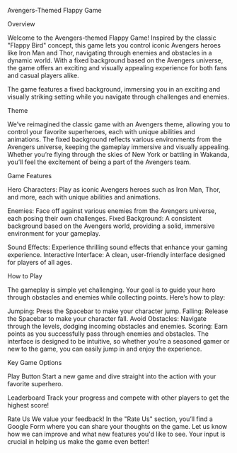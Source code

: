 Avengers-Themed Flappy Game

Overview

Welcome to the Avengers-themed Flappy Game! Inspired by the classic "Flappy Bird" concept, this game lets you control iconic Avengers heroes like Iron Man and Thor, navigating through enemies and obstacles in a dynamic world. With a fixed background based on the Avengers universe, the game offers an exciting and visually appealing experience for both fans and casual players alike.

The game features a fixed background, immersing you in an exciting and visually striking setting while you navigate through challenges and enemies.

Theme

We’ve reimagined the classic game with an Avengers theme, allowing you to control your favorite superheroes, each with unique abilities and animations. The fixed background reflects various environments from the Avengers universe, keeping the gameplay immersive and visually appealing. Whether you’re flying through the skies of New York or battling in Wakanda, you’ll feel the excitement of being a part of the Avengers team.

Game Features

Hero Characters: Play as iconic Avengers heroes such as Iron Man, Thor, and more, each with unique abilities and animations.

Enemies: Face off against various enemies from the Avengers universe, each posing their own challenges.
Fixed Background: A consistent background based on the Avengers world, providing a solid, immersive environment for your gameplay.

Sound Effects: Experience thrilling sound effects that enhance your gaming experience.
Interactive Interface: A clean, user-friendly interface designed for players of all ages.

How to Play

The gameplay is simple yet challenging. Your goal is to guide your hero through obstacles and enemies while collecting points. Here’s how to play:

Jumping: Press the Spacebar to make your character jump.
Falling: Release the Spacebar to make your character fall.
Avoid Obstacles: Navigate through the levels, dodging incoming obstacles and enemies.
Scoring: Earn points as you successfully pass through enemies and obstacles.
The interface is designed to be intuitive, so whether you’re a seasoned gamer or new to the game, you can easily jump in and enjoy the experience.

Key Game Options

Play Button
Start a new game and dive straight into the action with your favorite superhero.

Leaderboard
Track your progress and compete with other players to get the highest score!

Rate Us
We value your feedback! In the "Rate Us" section, you’ll find a Google Form where you can share your thoughts on the game. Let us know how we can improve and what new features you'd like to see. Your input is crucial in helping us make the game even better!
